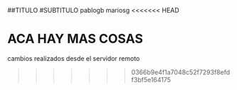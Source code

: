 ##TITULO
#SUBTITULO
pablogb
mariosg
<<<<<<< HEAD

ACA HAY MAS COSAS
=======
cambios realizados desde el servidor remoto
>>>>>>> 0366b9e4f1a7048c52f7293f8efdf3bf5e164175
